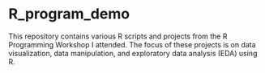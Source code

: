 # R_program_demo
This repository contains various R scripts and projects from the R Programming Workshop I attended. The focus of these projects is on data visualization, data manipulation, and exploratory data analysis (EDA) using R.
